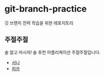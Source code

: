 # git-branch-practice
깃 브랜치 전략 학습을 위한 레포지토리

## 주절주절
술 알고 마시자! 술 추천 어플리케이션 주절주절입니다.

- [서니](./sunny.md)
- [피카](./pika96.md)
